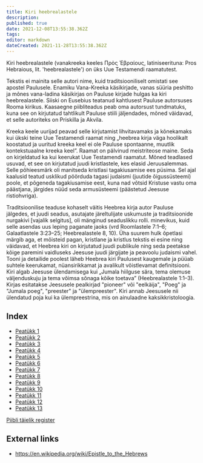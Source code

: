 ```yaml
---
title: Kiri heebrealastele
description: 
published: true
date: 2021-12-08T13:55:38.362Z
tags: 
editor: markdown
dateCreated: 2021-11-28T13:55:38.362Z
---
```


Kiri heebrealastele (vanakreeka keeles Πρὸς Ἑβραίους, latiniseerituna: Pros Hebraious, lit. 'heebrealastele') on üks Uue Testamendi raamatutest.

Tekstis ei mainita selle autori nime, kuid traditsiooniliselt omistati see apostel Paulusele. Enamiku Vana-Kreeka käsikirjade, vanas süüria peshitto ja mõnes vana-ladina käsikirjas on Pauluse kirjade hulgas ka kiri heebrealastele. Siiski on Eusebius teatanud kahtlusest Pauluse autorsuses Rooma kirikus. Kaasaegne piibliteadus peab oma autorsust tundmatuks, kuna see on kirjutatud tahtlikult Pauluse stiili jäljendades, mõned väidavad, et selle autoriteks on Priskilla ja Akvila.

Kreeka keele uurijad peavad selle kirjutamist lihvitavamaks ja kõnekamaks kui ükski teine ​​Uue Testamendi raamat ning „heebrea kirja väga hoolikalt koostatud ja uuritud kreeka keel ei ole Pauluse spontaanne, muutlik kontekstuaalne kreeka keel”. Raamat on pälvinud meistriteose maine. Seda on kirjeldatud ka kui keerukat Uue Testamendi raamatut. Mõned teadlased usuvad, et see on kirjutatud juudi kristlastele, kes elasid Jeruusalemmas. Selle põhieesmärk oli manitseda kristlasi tagakiusamise ees püsima. Sel ajal kaalusid teatud usklikud pöörduda tagasi judaismi (juutide õigussüsteemi) poole, et põgeneda tagakiusamise eest, kuna nad võtsid Kristuse vastu oma päästjana, järgides nüüd seda armusüsteemi (päästetud Jeesuse ristiohvriga).

Traditsioonilise teaduse kohaselt väitis Heebrea kirja autor Pauluse jälgedes, et juudi seadus, asutajate järeltulijate uskumuste ja traditsioonide nurgakivi [vajalik selgitus], oli mänginud seaduslikku rolli. minevikus, kuid selle asendas uus leping paganate jaoks (vrd Roomlastele 7:1–6; Galaatlastele 3:23–25; Heebrealastele 8, 10). Üha suurem hulk õpetlasi märgib aga, et mõisteid pagan, kristlane ja kristlus tekstis ei esine ning väidavad, et Heebrea kiri on kirjutatud juudi publikule ning seda peetakse kõige paremini vaidluseks Jeesuse juudi järgijate ja peavoolu judaismi vahel. Tooni ja detailide poolest läheb Heebrea kiri Paulusest kaugemale ja püüab suhtele keerukamat, nüansirikkamat ja avalikult võistlevamat definitsiooni. Kiri algab Jeesuse ülendamisega kui „Jumala hiilguse sära, tema olemuse väljenduskuju ja tema võimsa sõnaga kõike toetava” (Heebrealastele 1:1–3). Kirjas esitatakse Jeesusele pealkirjad "pioneer" või "eelkäija", "Poeg" ja "Jumala poeg", "preester" ja "ülempreester". Kiri annab Jeesusele nii ülendatud poja kui ka ülempreestrina, mis on ainulaadne kaksikkristoloogia.

## Index

- [Peatükk 1](/et/Bible/Hebrews/1)
- [Peatükk 2](/et/Bible/Hebrews/2)
- [Peatükk 3](/et/Bible/Hebrews/3)
- [Peatükk 4](/et/Bible/Hebrews/4)
- [Peatükk 5](/et/Bible/Hebrews/5)
- [Peatükk 6](/et/Bible/Hebrews/6)
- [Peatükk 7](/et/Bible/Hebrews/7)
- [Peatükk 8](/et/Bible/Hebrews/8)
- [Peatükk 9](/et/Bible/Hebrews/9)
- [Peatükk 10](/et/Bible/Hebrews/10)
- [Peatükk 11](/et/Bible/Hebrews/11)
- [Peatükk 12](/et/Bible/Hebrews/12)
- [Peatükk 13](/et/Bible/Hebrews/13)


[Piibli täielik register](/et/index/bible)


## External links

- https://en.wikipedia.org/wiki/Epistle_to_the_Hebrews